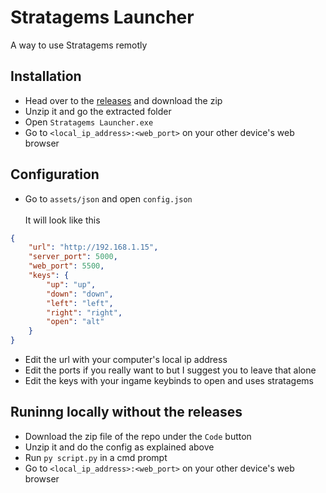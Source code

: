 # Stratagems Launcher
A way to use Stratagems remotly

## Installation

- Head over to the <a href="/releases">releases</a> and download the zip
- Unzip it and go the extracted folder
- Open `Stratagems Launcher.exe`
- Go to `<local_ip_address>:<web_port>` on your other device's web browser

## Configuration
- Go to `assets/json` and open `config.json`<br><br>
It will look like this
```json
{
    "url": "http://192.168.1.15",
    "server_port": 5000,
    "web_port": 5500,
    "keys": {
        "up": "up",
        "down": "down",
        "left": "left",
        "right": "right",
        "open": "alt"
    }
}
```
- Edit the url with your computer's local ip address
- Edit the ports if you really want to but I suggest you to leave that alone
- Edit the keys with your ingame keybinds to open and uses stratagems

## Runinng locally without the releases

- Download the zip file of the repo under the `Code` button
- Unzip it and do the config as explained above
- Run `py script.py` in a cmd prompt
- Go to `<local_ip_address>:<web_port>` on your other device's web browser
